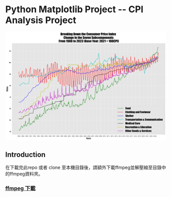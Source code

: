 # Python Matplotlib Project -- CPI Analysis Project

![Chart](https://github.com/Zachky/CPI-Analysis-Project/blob/main/Image_Library/CPI_subcomponents.png?raw=true "Chart")

## Introduction 

在下載完此repo 或者 clone 至本機目錄後，請額外下載ffmpeg並解壓縮至目錄中的ffmpeg資料夾。<br>

### [ffmpeg 下載](https://ffmpeg.org/download.html)






